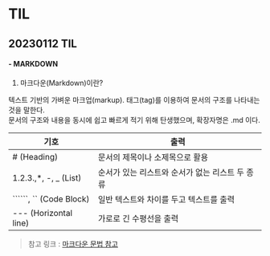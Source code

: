 # TIL

## 20230112 TIL
#### - MARKDOWN

1. 마크다운(Markdown)이란?

텍스트 기반의 가벼운 마크업(markup). 태그(tag)를 이용하여 문서의 구조를 나타내는 것을 말한다. 
<br/> 문서의 구조와 내용을 동시에 쉽고 빠르게 적기 위해 탄생했으며, 확장자명은 .md 이다.

| 기호 | 출력 |
| ----------- | ----------- |
| # (Heading) | 문서의 제목이나 소제목으로 활용 |
| 1.2.3.,*, -, _ (List) | 순서가 있는 리스트와 순서가 없는 리스트 두 종류 |
| ``````, `` (Code Block) | 일반 텍스트와 차이를 두고 텍스트를 출력 |
| --- (Horizontal line) | 가로로 긴 수평선을 출력 |

> 참고 링크 : [마크다운 문법 참고](https://www.markdownguide.org/cheat-sheet/)  
> 